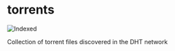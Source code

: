 torrents 
========
![Indexed](https://img.shields.io/badge/indexed-181266-blue)

Collection of torrent files discovered in the DHT network
